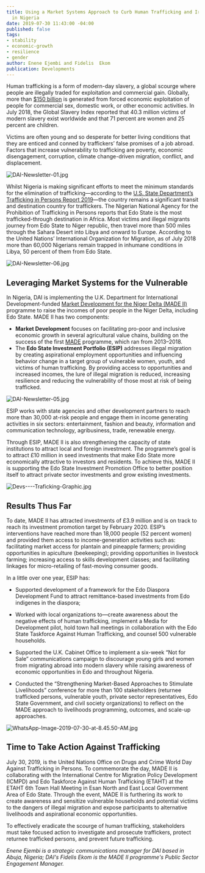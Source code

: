 ```yaml
---
title: Using a Market Systems Approach to Curb Human Trafficking and Irregular Migration
  in Nigeria
date: 2019-07-30 11:43:00 -04:00
published: false
tags:
- stability
- economic-growth
- resilience
- gender
author: Enene Ejembi and Fidelis  Ekom
publication: Developments
---
```


Human trafficking is a form of modern-day slavery, a global scourge where people are illegally traded for exploitation and commercial gain. Globally, more than [$150 billion](https://www.ilo.org/global/about-the-ilo/newsroom/news/WCMS_243201/lang--en/index.htm) is generated from forced economic exploitation of people for commercial sex, domestic work, or other economic activities. In July 2018, the Global Slavery Index reported that 40.3 million victims of modern slavery exist worldwide and that 71 percent are women and 25 percent are children. 




Victims are often young and so desperate for better living conditions that they are enticed and conned by traffickers’ false promises of a job abroad. Factors that increase vulnerability to trafficking are poverty, economic disengagement, corruption, climate change-driven migration, conflict, and displacement. 

![DAI-Newsletter-01.jpg](/uploads/DAI-Newsletter-01.jpg)

Whilst Nigeria is making significant efforts to meet the minimum standards for the elimination of trafficking—according to the [U.S. State Department’s Trafficking in Persons Report 2019](https://www.state.gov/reports/2019-trafficking-in-persons-report/)—the country remains a significant transit and destination country for traffickers.  The Nigerian National Agency for the Prohibition of Trafficking in Persons reports that Edo State is the most trafficked-through destination in Africa.
Most victims and illegal migrants journey from Edo State to Niger republic, then travel more than 500 miles through the Sahara Desert into Libya and onward to Europe. According to the United Nations’ International Organization for Migration, as of July 2018 more than 60,000 Nigerians remain trapped in inhumane conditions in Libya, 50 percent of them from Edo State.

![DAI-Newsletter-06.jpg](/uploads/DAI-Newsletter-06.jpg)

## Leveraging Market Systems for the Vulnerable

In Nigeria, DAI is implementing the U.K. Department for International Development-funded [Market Development for the Niger Delta (MADE II)](https://www.dai.com/our-work/projects/nigeria-market-development-programme-made) programme to raise the incomes of poor people in the Niger Delta, including Edo State. MADE II has two components:
 
* **Market Development** focuses on facilitating pro-poor and inclusive economic growth in several agricultural value chains, building on the success of the first [MADE](https://www.dai.com/our-work/projects/nigeria-market-development-in-the-niger-delta-1) programme, which ran from 2013–2018.
* The **Edo State Investment Portfolio (ESIP)** addresses illegal migration by creating aspirational employment opportunities and influencing behavior change in a target group of vulnerable women, youth, and victims of human trafficking. By providing access to opportunities and increased incomes, the lure of illegal migration is reduced, increasing resilience and reducing the vulnerability of those most at risk of being trafficked.

![DAI-Newsletter-05.jpg](/uploads/DAI-Newsletter-05.jpg)

ESIP works with state agencies and other development partners to reach more than 30,000 at-risk people and engage them in income generating activities in six sectors: entertainment, fashion and beauty, information and communication technology, agribusiness, trade, renewable energy.

Through ESIP, MADE II is also strengthening the capacity of state institutions to attract local and foreign investment. The programme’s goal is to attract £10 million in seed investments that make Edo State more economically attractive to investors and residents. To achieve this, MADE II is supporting the Edo State Investment Promotion Office to better position itself to attract private sector investments and grow existing investments.

![Devs----Traficking-Graphic.jpg](/uploads/Devs----Traficking-Graphic.jpg)

## Results Thus Far

To date, MADE II has attracted investments of £3.9 million and is on track to reach its investment promotion target by February 2020. ESIP’s interventions have reached more than 18,000 people (52 percent women) and provided them access to income-generation activities such as: facilitating market access for plantain and pineapple farmers; providing opportunities in apiculture (beekeeping); providing opportunities in livestock farming; increasing access to skills development classes; and facilitating linkages for micro-retailing of fast-moving consumer goods.

In a little over one year, ESIP has:

* Supported development of a framework for the Edo Diaspora Development Fund to attract remittance-based investments from Edo indigenes in the diaspora;

* Worked with local organizations to—create awareness about the negative effects of human trafficking, implement a Media for Development pilot, hold town hall meetings in collaboration with the Edo State Taskforce Against Human Trafficking, and counsel 500 vulnerable households. 

* Supported the U.K. Cabinet Office to implement a six-week “Not for Sale” communications campaign to discourage young girls and women from migrating abroad into modern slavery while raising awareness of economic opportunities in Edo and throughout Nigeria.

* Conducted the “Strengthening Market-Based Approaches to Stimulate Livelihoods” conference for more than 100 stakeholders (returnee trafficked persons, vulnerable youth, private sector representatives, Edo State Government, and civil society organizations) to reflect on the MADE approach to livelihoods programming, outcomes, and scale-up approaches. 

![WhatsApp-Image-2019-07-30-at-8.45.50-AM.jpg](/uploads/WhatsApp-Image-2019-07-30-at-8.45.50-AM.jpg)

## Time to Take Action Against Trafficking

July 30, 2019, is the United Nations Office on Drugs and Crime World Day Against Trafficking in Persons. To commemorate the day, MADE II is collaborating with the International Centre for Migration Policy Development (ICMPD) and Edo Taskforce Against Human Trafficking (ETAHT) at the ETAHT 6th Town Hall Meeting in Esan North and East Local Government Area of Edo State. Through the event, MADE II is furthering its work to create awareness and sensitize vulnerable households and potential victims to the dangers of illegal migration and expose participants to alternative livelihoods and aspirational economic opportunities.

To effectively eradicate the scourge of human trafficking, stakeholders must take focused action to investigate and prosecute traffickers, protect returnee trafficked persons, and prevent future trafficking.

*Enene Ejembi is a strategic communications manager for DAI based in Abuja, Nigeria;  DAI's Fidelis Ekom is the MADE II programme's Public Sector Engagement Manager.*  